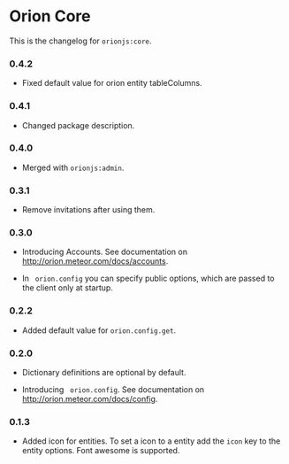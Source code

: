 Orion Core
==========

This is the changelog for ```orionjs:core```.

### 0.4.2

- Fixed default value for orion entity tableColumns.

### 0.4.1

- Changed package description.

### 0.4.0

- Merged with ```orionjs:admin```.

### 0.3.1

- Remove invitations after using them.

### 0.3.0

- Introducing Accounts. See documentation on http://orion.meteor.com/docs/accounts.

- In ``` orion.config``` you can specify public options, which are passed to the client only at startup. 

### 0.2.2

- Added default value for ```orion.config.get```.

### 0.2.0

- Dictionary definitions are optional by default.

- Introducing ``` orion.config```. See documentation on http://orion.meteor.com/docs/config.

### 0.1.3

- Added icon for entities. To set a icon to a entity add the ```icon``` key to the entity options. Font awesome is supported.

